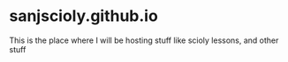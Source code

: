 # sanjscioly.github.io

This is the place where I will be hosting stuff like scioly lessons, and other stuff
